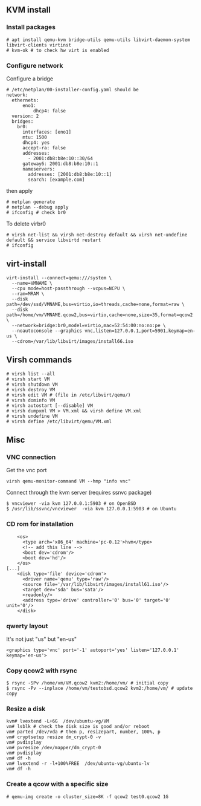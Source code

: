 ## KVM install

### Install packages

~~~
# apt install qemu-kvm bridge-utils qemu-utils libvirt-daemon-system libvirt-clients virtinst
# kvm-ok # to check hw virt is enabled
~~~

### Configure network

Configure a bridge

~~~
# /etc/netplan/00-installer-config.yaml should be
network:
  ethernets:
      eno1:
          dhcp4: false
  version: 2
  bridges:
    br0:
      interfaces: [eno1]
      mtu: 1500
      dhcp4: yes
      accept-ra: false
      addresses:
        - 2001:db8:b8e:10::30/64
      gateway6: 2001:db8:b8e:10::1
      nameservers:
        addresses: [2001:db8:b8e:10::1]
        search: [example.com]
~~~

then apply

~~~
# netplan generate
# netplan --debug apply
# ifconfig # check br0
~~~

To delete virbr0

~~~
# virsh net-list && virsh net-destroy default && virsh net-undefine default && service libvirtd restart
# ifconfig
~~~

## virt-install

~~~
virt-install --connect=qemu:///system \
  --name=VMNAME \
  --cpu mode=host-passthrough --vcpus=NCPU \
  --ram=MRAM \
  --disk path=/dev/ssd/VMNAME,bus=virtio,io=threads,cache=none,format=raw \
  --disk path=/home/vm/VMNAME.qcow2,bus=virtio,cache=none,size=35,format=qcow2 \
  --network=bridge:br0,model=virtio,mac=52:54:00:no:no:pe \
  --noautoconsole --graphics vnc,listen=127.0.0.1,port=5901,keymap=en-us \
  --cdrom=/var/lib/libvirt/images/install66.iso
~~~

## Virsh commands

~~~
# virsh list --all
# virsh start VM
# virsh shutdown VM
# virsh destroy VM
# virsh edit VM # (file in /etc/libvirt/qemu/)
# virsh dominfo VM
# virsh autostart [--disable] VM
# virsh dumpxml VM > VM.xml && virsh define VM.xml
# virsh undefine VM
# virsh define /etc/libvirt/qemu/VM.xml
~~~

## Misc

### VNC connection

Get the vnc port

~~~
virsh qemu-monitor-command VM --hmp "info vnc"
~~~

Connect through the kvm server (requires ssnvc package)

~~~
$ vncviewer -via kvm 127.0.0.1:5903 # on OpenBSD
$ /usr/lib/ssvnc/vncviewer  -via kvm 127.0.0.1:5903 # on Ubuntu
~~~


### CD rom for installation

~~~
    <os>
      <type arch='x86_64' machine='pc-0.12'>hvm</type>
      <!-- add this line -->
      <boot dev='cdrom'/>
      <boot dev='hd'/>
    </os>
[...]
    <disk type='file' device='cdrom'>
      <driver name='qemu' type='raw'/>
      <source file='/var/lib/libvirt/images/install61.iso'/>
      <target dev='sda' bus='sata'/>
      <readonly/>
      <address type='drive' controller='0' bus='0' target='0' unit='0'/>
    </disk>
~~~

### qwerty layout

It's not just "us" but "en-us"

~~~
<graphics type='vnc' port='-1' autoport='yes' listen='127.0.0.1' keymap='en-us'>
~~~

### Copy qcow2 with rsync

~~~
$ rsync -SPv /home/vm/VM.qcow2 kvm2:/home/vm/ # initial copy
$ rsync -Pv --inplace /home/vm/testobsd.qcow2 kvm2:/home/vm/ # update copy
~~~

### Resize a disk

~~~
kvm# lvextend -L+6G  /dev/ubuntu-vg/VM
vm# lsblk # check the disk size is good and/or reboot
vm# parted /dev/vda # then p, resizepart, number, 100%, p
vm# cryptsetup resize dm_crypt-0 -v
vm# pvdisplay
vm# pvresize /dev/mapper/dm_crypt-0
vm# pvdisplay
vm# df -h
vm# lvextend -r -l+100%FREE  /dev/ubuntu-vg/ubuntu-lv
vm# df -h
~~~

### Create a qcow with a specific size

~~~
# qemu-img create -o cluster_size=8K -f qcow2 test0.qcow2 1G
~~~
